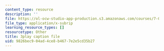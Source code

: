 ```yaml
---
content_type: resource
description: ''
file: https://ol-ocw-studio-app-production.s3.amazonaws.com/courses/7-016-introductory-biology-fall-2018/9826bec904ad4ce8b4677e2e5cd35b27_7gLcuMtM_HY.srt
file_type: application/x-subrip
learning_resource_types: []
resourcetype: Other
title: 3play caption file
uid: 9826bec9-04ad-4ce8-b467-7e2e5cd35b27
---
```

